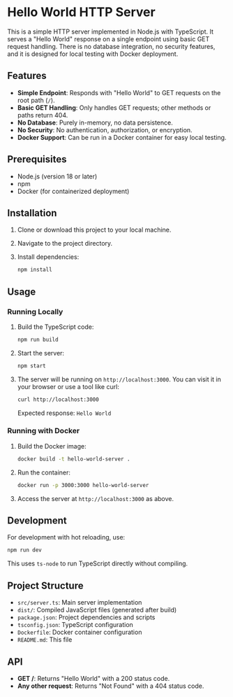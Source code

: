 # Hello World HTTP Server

This is a simple HTTP server implemented in Node.js with TypeScript. It serves a "Hello World" response on a single endpoint using basic GET request handling. There is no database integration, no security features, and it is designed for local testing with Docker deployment.

## Features

- **Simple Endpoint**: Responds with "Hello World" to GET requests on the root path (`/`).
- **Basic GET Handling**: Only handles GET requests; other methods or paths return 404.
- **No Database**: Purely in-memory, no data persistence.
- **No Security**: No authentication, authorization, or encryption.
- **Docker Support**: Can be run in a Docker container for easy local testing.

## Prerequisites

- Node.js (version 18 or later)
- npm
- Docker (for containerized deployment)

## Installation

1. Clone or download this project to your local machine.
2. Navigate to the project directory.
3. Install dependencies:

   ```bash
   npm install
   ```

## Usage

### Running Locally

1. Build the TypeScript code:

   ```bash
   npm run build
   ```

2. Start the server:

   ```bash
   npm start
   ```

3. The server will be running on `http://localhost:3000`. You can visit it in your browser or use a tool like curl:

   ```bash
   curl http://localhost:3000
   ```

   Expected response: `Hello World`

### Running with Docker

1. Build the Docker image:

   ```bash
   docker build -t hello-world-server .
   ```

2. Run the container:

   ```bash
   docker run -p 3000:3000 hello-world-server
   ```

3. Access the server at `http://localhost:3000` as above.

## Development

For development with hot reloading, use:

```bash
npm run dev
```

This uses `ts-node` to run TypeScript directly without compiling.

## Project Structure

- `src/server.ts`: Main server implementation
- `dist/`: Compiled JavaScript files (generated after build)
- `package.json`: Project dependencies and scripts
- `tsconfig.json`: TypeScript configuration
- `Dockerfile`: Docker container configuration
- `README.md`: This file

## API

- **GET /**: Returns "Hello World" with a 200 status code.
- **Any other request**: Returns "Not Found" with a 404 status code.
